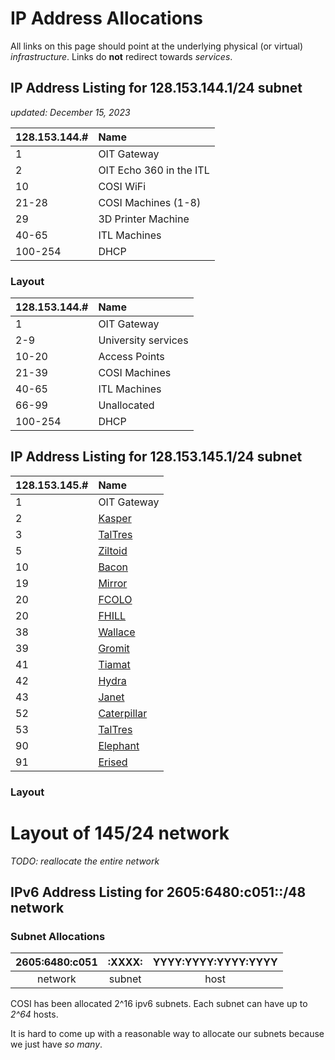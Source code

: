 # IP Address Allocations

All links on this page should point at the underlying physical (or virtual) _infrastructure_. Links do **not** redirect towards _services_.

## IP Address Listing for 128.153.144.1/24 subnet

_updated: December 15, 2023_

| 128.153.144.# | Name |
| :--- | :---
| 1 | OIT Gateway |
| 2 | OIT Echo 360 in the ITL |
| 10 | COSI WiFi |
| 21-28	| COSI Machines (1-8) |
| 29 | 3D Printer Machine |
| 40-65 | ITL Machines |
| 100-254 | DHCP |

### Layout

| 128.153.144.# | Name |
| :--- | :---
| 1 | OIT Gateway |
| 2-9 | University services |
| 10-20 | Access Points |
| 21-39 | COSI Machines |
| 40-65 | ITL Machines  |
| 66-99	| Unallocated   |
| 100-254 | DHCP |

## IP Address Listing for 128.153.145.1/24 subnet

| 128.153.145.# | Name |
| :--- | :---
| 1 | OIT Gateway |
| 2 | [Kasper](../servers/kasper.md) |
| 3 | [TalTres](../servers/taltres.md) |
| 5 | [Ziltoid](../servers/ziltoid.md) |
| 10 | [Bacon](../servers/bacon.md) |
| 19 | [Mirror](../../mirror/introduction.md) |
| 20 | [FCOLO](../network/switches.md) |
| 20 | [FHILL](../network/switches.md) |
| 38 | [Wallace](../servers/wallace.md) |
| 39 | [Gromit](../servers/gromit.md) |
| 41 | [Tiamat](../servers/tiamat.md) |
| 42 | [Hydra](../servers/hydra.md) |
| 43 | [Janet](../servers/janet.md) |
| 52 | [Caterpillar](../servers/caterpillar.md) |
| 53 | [TalTres](../servers/taltres.md) |
| 90 | [Elephant](../servers/elephant.md) |
| 91 | [Erised](../servers/erised.md) |

### Layout

# Layout of 145/24 network

_TODO: reallocate the entire network_

## IPv6 Address Listing for 2605:6480:c051::/48 network

### Subnet Allocations

| 2605:6480:c051 | :XXXX: | YYYY:YYYY:YYYY:YYYY |
| :-:            | :-:  | :-: |
| network        | subnet | host |

COSI has been allocated 2^16 ipv6 subnets. Each subnet can have up to _2^64_ hosts. 

It is hard to come up with a reasonable way to allocate our subnets because we just have _so many_. 
